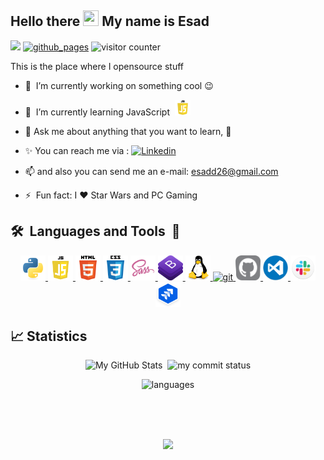 ## Hello there <img src="https://media.giphy.com/media/hvRJCLFzcasrR4ia7z/giphy.gif" width="25" height="25"></a>  My name is Esad

<!-- ## Frontend Devoloper Trainee from Turkey  -->

[![](https://img.shields.io/badge/linkedin-%230077B5.svg?&style=for-the-badge&logo=linkedin&logoColor=white)](https://www.linkedin.com/in/esadakman/)
<a href="https://github.com/esadakman" target="_blank"> <img src="https://user-images.githubusercontent.com/94930605/160260064-ff3aa908-cbfd-4350-ab28-a26a0b7a1819.png" alt="github_pages" height="28.5"/></a> <img src="https://komarev.com/ghpvc/?username=esadakman" alt="visitor counter" height="28.5"/>
<!-- <p align="left">  </p> -->

This is the place where I opensource stuff

- 🔭 &nbsp;I’m currently working on something cool :wink:

- 🌱 &nbsp;I’m currently learning JavaScript &nbsp;<img  src="./logos/js_logo.png" alt="javascript" width="25" height="25"/>

- 💬 Ask me about anything that you want to learn, 🤔

- ✨ You can reach me via :  <a href="https://www.linkedin.com/in/esadakman/" target="_blank"> <img src="https://img.shields.io/badge/linkedin-%230077B5.svg?&style=for-the-badge&logo=linkedin&logoColor=white" target="_blank" alt="Linkedin" height="20"/></a>

- 📫 and also you can send me an e-mail: <a href="mailto:esadd26@gmail.com">esadd26@gmail.com</a>

- ⚡ &nbsp;Fun fact: I :heart: Star Wars and PC Gaming

##  <b>🛠️&nbsp;&nbsp;Languages&nbsp;and&nbsp;Tools&nbsp;&nbsp;🚀</b> 



<p align="center"> 
  <a href="https://www.python.org" target="_blank" rel="noreferrer">
<img  src="https://raw.githubusercontent.com/devicons/devicon/master/icons/python/python-original.svg" alt="python" width="40" height="40"/>
    <a href="https://www.javascript.org" target="_blank" rel="noreferrer">
<img  src="./logos/js_logo.png" alt="javascript" width="40" height="40"/>
    <a href="https://html.com" target="_blank" rel="noreferrer"><img src="https://raw.githubusercontent.com/devicons/devicon/master/icons/html5/html5-original-wordmark.svg" alt="html5" width="40" height="40"/> </a> <a href="https://www.w3.org/Style/CSS/Overview.en.html" target="_blank" rel="noreferrer"> <img src="https://raw.githubusercontent.com/devicons/devicon/master/icons/css3/css3-original-wordmark.svg" alt="css3" width="40" height="40"/> </a> <a href="https://sass-lang.com/" target="_blank" rel="noreferrer"> <img  src="./logos/sass_logo.png" alt="sass" width="40" height="40"/> <a href="https://getbootstrap.com/" target="_blank" rel="noreferrer"> <img  src="./logos/bootstrap.logo.png" alt="bootstrap" width="40" height="40"/>  <a href="https://git-scm.com/" target="_blank" rel="noreferrer"><a href="https://www.linux.org" target="_blank" rel="noreferrer"> <img src="https://raw.githubusercontent.com/devicons/devicon/master/icons/linux/linux-original.svg" alt="linux" width="40" height="40"/> </a> <a href="https://git-scm.com" target="_blank" rel="noreferrer"> <img src="https://www.vectorlogo.zone/logos/git-scm/git-scm-icon.svg" alt="git" width="40" height="40"/> </a>   
<a href="https://github.com" target="_blank" rel="noreferrer"> <img src="./logos/github.png.png" alt="gitHub" width="40" height="40"/> </a> <a href="https://code.visualstudio.com" target="_blank" rel="noreferrer"> <img src="./logos/vscode_logo.png" alt="vscode" width="40" height="40"/> </a> 
<a href="https://slack.com" target="_blank" rel="noreferrer"> <img src="./logos/slack_logo.png" alt="slack" width="40" height="40"/> </a> <a href="https://www.python.org" target="_blank" rel="noreferrer"> </a>  <a href="https://www.atlassian.com/software/jira/free" target="_blank" rel="noreferrer"> <img src="./logos/jira_logo.png" alt="jira" width="40" height="40"/> </a> </p>

## 📈 Statistics
      
<p align="center">
<img src="https://github-readme-stats.vercel.app/api?username=esadakman&show_icons=true&locale=en&theme=tokyonight" alt="My GitHub Stats" width="49%"/>&nbsp;
<img src="https://github-readme-streak-stats.herokuapp.com/?user=esadakman&theme=tokyonight&border=61dafb&hide_border=true" alt="my commit status" width="49%" /> </p>
<p align="center"> <img src="https://github-readme-stats.vercel.app/api/top-langs?username=esadakman&show_icons=true&locale=en&layout=compact&theme=tokyonight" alt="languages" width="50%" > </p>
 
<br><br><br>      
<p align="center">
  <img src="https://activity-graph.herokuapp.com/graph?username=esadakman&theme=tokyonight-dark&bg_color=20232a&hide_border=true" width="100%"/>
</p>
  
  
 
